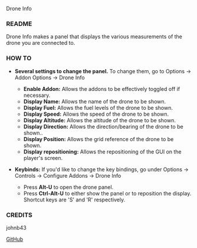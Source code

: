﻿Drone Info
<h3>README</h3>

Drone Info makes a panel that displays the various measurements of the drone you are connected to.

<h3>HOW TO</h3>

* **Several settings to change the panel.** To change them, go to Options -> Addon Options -> Drone Info
  * **Enable Addon:** Allows the addons to be effectively toggled off if necessary.
  * **Display Name:** Allows the name of the drone to be shown.
  * **Display Fuel:** Allows the fuel levels of the drone to be shown.
  * **Display Speed:** Allows the speed of the drone to be shown.
  * **Display Altitude:** Allows the altitude of the drone to be shown.
  * **Display Direction:** Allows the direction/bearing of the drone to be shown..
  * **Display Position:** Allows the grid reference of the drone to be shown.
  * **Display repositioning:** Allows the repositioning of the GUI on the player's screen.


* **Keybinds:** If you'd like to change the key bindings, go under Options -> Controls -> Configure Addons -> Drone Info
  * Press **Alt-U** to open the drone panel.
  * Press **Ctrl-Alt-U** to either show the panel or to reposition the display. Shortcut keys are 'S' and 'R' respectively.

<h3>CREDITS</h3>

johnb43<br/>

[GitHub](https://github.com/johnb432/Drone-Info)